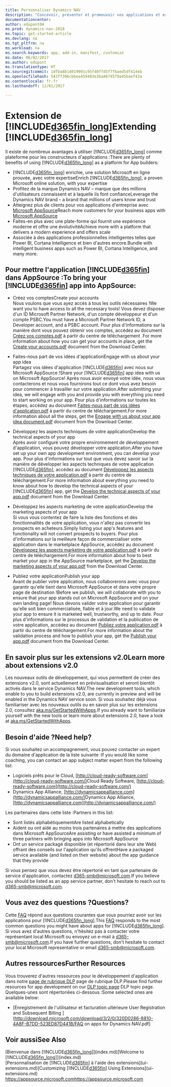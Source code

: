 ```yaml
---
title: Personnaliser Dynamics NAV
description: "Concevoir, présenter et promouvoir vos applications et extensions pour Dynamics NAV."
documentationcenter: 
author: edupont04
ms.prod: dynamics-nav-2018
ms.topic: get-started-article
ms.devlang: na
ms.tgt_pltfrm: na
ms.workload: na
ms.search.keywords: app, add-in, manifest, customize
ms.date: 06/02/2017
ms.author: edupont
ms.translationtype: HT
ms.sourcegitcommit: 1dfba8b14019991c95f40ffd5f7fbaed5df414eb
ms.openlocfilehash: 543ff306cbbea459483e3ba46745f9a45baef43a
ms.contentlocale: fr-fr
ms.lasthandoff: 12/01/2017

---
```

# <a name="extending-included365finlongincludesd365finlongmdmd"></a><span data-ttu-id="49b58-103">Extension de [!INCLUDE[d365fin_long](includes/d365fin_long_md.md)]</span><span class="sxs-lookup"><span data-stu-id="49b58-103">Extending [!INCLUDE[d365fin_long](includes/d365fin_long_md.md)]</span></span>
<span data-ttu-id="49b58-104">Il existe de nombreux avantages à utiliser [!INCLUDE[d365fin_long](includes/d365fin_long_md.md)] comme plateforme pour les constructeurs d'applications :</span><span class="sxs-lookup"><span data-stu-id="49b58-104">There are plenty of benefits of using [!INCLUDE[d365fin_long](includes/d365fin_long_md.md)] as a platform for App builders:</span></span>

* <span data-ttu-id="49b58-105">[!INCLUDE[d365fin_long](includes/d365fin_long_md.md)] enrichie, une solution Microsoft en ligne prouvée, avec votre expertise</span><span class="sxs-lookup"><span data-stu-id="49b58-105">Enrich [!INCLUDE[d365fin_long](includes/d365fin_long_md.md)], a proven Microsoft online solution, with your expertise</span></span>  
* <span data-ttu-id="49b58-106">Profitez de la marque Dynamics NAV – marque que des millions d'utilisateurs connaissent et à laquelle ils font confiance</span><span class="sxs-lookup"><span data-stu-id="49b58-106">Leverage the Dynamics NAV brand – a brand that millions of users know and trust</span></span>  
* <span data-ttu-id="49b58-107">Atteignez plus de clients pour vos applications d'entreprise avec [Microsoft AppSource](https://appsource.microsoft.com/)</span><span class="sxs-lookup"><span data-stu-id="49b58-107">Reach more customers for your business apps with [Microsoft AppSource](https://appsource.microsoft.com/)</span></span>  
* <span data-ttu-id="49b58-108">Faites-en plus avec une plate-forme qui fournit une expérience moderne et offre une évolutivité</span><span class="sxs-lookup"><span data-stu-id="49b58-108">Achieve more with a platform that delivers a modern experience and offers scale</span></span>  
* <span data-ttu-id="49b58-109">Associée à des applications professionnelles intelligentes telles que Power BI, Cortana Intelligence et bien d'autres encore.</span><span class="sxs-lookup"><span data-stu-id="49b58-109">Bundle with intelligent business apps such as Power BI, Cortana Intelligence, and many more.</span></span>  

## <a name="to-bring-your-included365finincludesd365finmdmd-app-into-appsource"></a><span data-ttu-id="49b58-110">Pour mettre l'application [!INCLUDE[d365fin](includes/d365fin_md.md)] dans AppSource :</span><span class="sxs-lookup"><span data-stu-id="49b58-110">To bring your [!INCLUDE[d365fin](includes/d365fin_md.md)] app into AppSource:</span></span>
+ <span data-ttu-id="49b58-111">Créez vos comptes</span><span class="sxs-lookup"><span data-stu-id="49b58-111">Create your accounts</span></span>  
<span data-ttu-id="49b58-112">Nous voulons que vous ayez accès à tous les outils nécessaires !</span><span class="sxs-lookup"><span data-stu-id="49b58-112">We want you to have access to all the necessary tools!</span></span> <span data-ttu-id="49b58-113">Vous devez disposer d'un ID Microsoft Partner Network, d'un compte développeur et d'un compte PSBC.</span><span class="sxs-lookup"><span data-stu-id="49b58-113">You must have a Microsoft Partner Network ID, a Developer account, and a PSBC account.</span></span>
<span data-ttu-id="49b58-114">Pour plus d'informations sur la manière dont vous pouvez obtenir vos comptes, accédez au document [Créez vos comptes.pdf](https://go.microsoft.com/fwlink/?linkid=841514) à partir du centre de téléchargement .</span><span class="sxs-lookup"><span data-stu-id="49b58-114">For more information about how you can get your accounts in place, get the [Create your accounts.pdf](https://go.microsoft.com/fwlink/?linkid=841514) document from the Download Center.</span></span>

+ <span data-ttu-id="49b58-115">Faites-nous part de vos idées d'application</span><span class="sxs-lookup"><span data-stu-id="49b58-115">Engage with us about your app idea</span></span>  
<span data-ttu-id="49b58-116">Partagez vos idées d'application [!INCLUDE[d365fin](includes/d365fin_md.md)] avec nous sur Microsoft AppSource !</span><span class="sxs-lookup"><span data-stu-id="49b58-116">Share your [!INCLUDE[d365fin](includes/d365fin_md.md)] app idea with us on Microsoft AppSource!</span></span> <span data-ttu-id="49b58-117">Après nous avoir envoyé votre idée, nous vous contacterons et nous vous fournirons tout ce dont vous avez besoin pour commencer à travailler sur votre application.</span><span class="sxs-lookup"><span data-stu-id="49b58-117">After submitting your idea, we will engage with you and provide you with everything you need to start working on your app.</span></span>
<span data-ttu-id="49b58-118">Pour plus d'informations sur toutes les étapes, accédez au document [Faites-nous part de vos idées d'application.pdf](https://go.microsoft.com/fwlink/?linkid=841515) à partir du centre de téléchargement.</span><span class="sxs-lookup"><span data-stu-id="49b58-118">For more information about all the steps, get the [Engage with us about your app idea document.pdf](https://go.microsoft.com/fwlink/?linkid=841515) document from the Download Center.</span></span>

+ <span data-ttu-id="49b58-119">Développez les aspects techniques de votre application</span><span class="sxs-lookup"><span data-stu-id="49b58-119">Develop the technical aspects of your app</span></span>    
<span data-ttu-id="49b58-120">Après avoir configuré votre propre environnement de développement d'application, vous pouvez développer votre application.</span><span class="sxs-lookup"><span data-stu-id="49b58-120">After you have set up your own app development environment, you can develop your app.</span></span>
<span data-ttu-id="49b58-121">Pour plus d'informations sur tout que vous devez savoir sur la manière de développer les aspects techniques de votre application [!INCLUDE[d365fin](includes/d365fin_md.md)], accédez au document [Développez les aspects techniques de votre application.pdf](https://go.microsoft.com/fwlink/?linkid=841516) à partir du centre de téléchargement.</span><span class="sxs-lookup"><span data-stu-id="49b58-121">For more information about everything you need to know about how to develop the technical aspects of your [!INCLUDE[d365fin](includes/d365fin_md.md)] app, get the [Develop the technical aspects of your app.pdf](https://go.microsoft.com/fwlink/?linkid=841516) document from the Download Center.</span></span>

+ <span data-ttu-id="49b58-122">Développez les aspects marketing de votre application</span><span class="sxs-lookup"><span data-stu-id="49b58-122">Develop the marketing aspects of your app</span></span>  
<span data-ttu-id="49b58-123">Si vous vous contentez de faire la liste des fonctions et des fonctionnalités de votre application, vous n'allez pas convertir les prospects en acheteurs.</span><span class="sxs-lookup"><span data-stu-id="49b58-123">Simply listing your app's features and functionality will not convert prospects to buyers.</span></span> <span data-ttu-id="49b58-124">Pour plus d'informations sur la meilleure façon de commercialiser votre application dans le marketplace AppSource, accédez au document [Développez les aspects marketing de votre application.pdf](https://go.microsoft.com/fwlink/?linkid=841518) à partir du centre de téléchargement.</span><span class="sxs-lookup"><span data-stu-id="49b58-124">For more information about how to best market your app in the AppSource marketplace, get the [Develop the marketing aspects of your app.pdf](https://go.microsoft.com/fwlink/?linkid=841518) from the Download Center.</span></span>

+ <span data-ttu-id="49b58-125">Publiez votre application</span><span class="sxs-lookup"><span data-stu-id="49b58-125">Publish your app</span></span>  
<span data-ttu-id="49b58-126">Avant de publier votre application, nous collaborerons avec vous pour garantir qu'elle tient dans Microsoft AppSource et dans votre propre page de destination !</span><span class="sxs-lookup"><span data-stu-id="49b58-126">Before we publish, we will collaborate with you to ensure that your app stands out on Microsoft AppSource and on your own landing page!</span></span> <span data-ttu-id="49b58-127">Nous devons valider votre application pour garantir qu'elle soit bien commercialisée, fiable et à jour.</span><span class="sxs-lookup"><span data-stu-id="49b58-127">We need to validate your app to ensure it is marketed well, trustworthy, and up to date.</span></span>
<span data-ttu-id="49b58-128">Pour plus d'informations sur le processus de validation et la publication de votre application, accédez au document [Publiez votre application.pdf](https://go.microsoft.com/fwlink/?linkid=841517) à partir du centre de téléchargement.</span><span class="sxs-lookup"><span data-stu-id="49b58-128">For more information about the validation process and how to publish your app, get the [Publish your app.pdf](https://go.microsoft.com/fwlink/?linkid=841517) document from the Download Center.</span></span>

## <a name="learn-more-about-extensions-v20"></a><span data-ttu-id="49b58-129">En savoir plus sur les extensions v2.0</span><span class="sxs-lookup"><span data-stu-id="49b58-129">Learn more about extensions v2.0</span></span>
<span data-ttu-id="49b58-130">Les nouveaux outils de développement, qui vous permettent de créer des extensions v2.0, sont actuellement en prévisualisation et seront bientôt activés dans le service Dynamics NAV.</span><span class="sxs-lookup"><span data-stu-id="49b58-130">The new development tools, which enable to you to build extensions v2.0, are currently in preview and will be enabled in the Dynamics NAV service soon.</span></span> <span data-ttu-id="49b58-131">Si vous souhaitez déjà vous familiariser avec les nouveaux outils ou en savoir plus sur les extensions 2.0, consultez [aka.ms/GetStartedWithApps](http://aka.ms/GetStartedWithApps).</span><span class="sxs-lookup"><span data-stu-id="49b58-131">If you already want to familiarize yourself with the new tools or learn more about extensions 2.0, have a look at [aka.ms/GetStartedWithApps](http://aka.ms/GetStartedWithApps).</span></span>  

## <a name="need-help"></a><span data-ttu-id="49b58-132">Besoin d'aide ?</span><span class="sxs-lookup"><span data-stu-id="49b58-132">Need help?</span></span>
<span data-ttu-id="49b58-133">Si vous souhaitez un accompagnement, vous pouvez contacter un expert du domaine d'application de la liste suivante :</span><span class="sxs-lookup"><span data-stu-id="49b58-133">If you would like some coaching, you can contact an app subject matter expert from the following list:</span></span>

* <span data-ttu-id="49b58-134">Logiciels prêts pour le Cloud, [http://cloud-ready-software.com](http://cloud-ready-software.com/)</span><span class="sxs-lookup"><span data-stu-id="49b58-134">Cloud Ready Software, [http://cloud-ready-software.com](http://cloud-ready-software.com/)</span></span>  
* <span data-ttu-id="49b58-135">Dynamics App Alliance, [http://dynamicsappalliance.com](http://dynamicsappalliance.com/)</span><span class="sxs-lookup"><span data-stu-id="49b58-135">Dynamics App Alliance, [http://dynamicsappalliance.com](http://dynamicsappalliance.com/)</span></span>

<span data-ttu-id="49b58-136">Les partenaires dans cette liste :</span><span class="sxs-lookup"><span data-stu-id="49b58-136">Partners in this list:</span></span>

* <span data-ttu-id="49b58-137">Sont listés alphabétiquement</span><span class="sxs-lookup"><span data-stu-id="49b58-137">Are listed alphabetically</span></span>  
* <span data-ttu-id="49b58-138">Aident ou ont aidé au moins trois partenaires à mettre des applications dans Microsoft AppSource</span><span class="sxs-lookup"><span data-stu-id="49b58-138">Are assisting or have assisted a minimum of three partners with bringing apps into Microsoft AppSource</span></span>  
* <span data-ttu-id="49b58-139">Ont un service packagé disponible (et répertorié dans leur site Web) offrant des conseils sur l'application qu'ils offrent</span><span class="sxs-lookup"><span data-stu-id="49b58-139">Have a packaged service available (and listed on their website) about the app guidance that they provide</span></span>  

<span data-ttu-id="49b58-140">Si vous pensez que vous devez être répertorié en tant que partenaire de service d'application, contactez [d365-smb@microsoft.com](mailto:d365-smb@microsoft.com).</span><span class="sxs-lookup"><span data-stu-id="49b58-140">If you believe you should be listed as an app service partner, don't hesitate to reach out to [d365-smb@microsoft.com](mailto:d365-smb@microsoft.com).</span></span>

## <a name="questions"></a><span data-ttu-id="49b58-141">Vous avez des questions ?</span><span class="sxs-lookup"><span data-stu-id="49b58-141">Questions?</span></span>
<span data-ttu-id="49b58-142">Cette [FAQ](https://go.microsoft.com/fwlink/?linkid=841520) répond aux questions courantes que vous pourriez avoir sur les applications pour [!INCLUDE[d365fin_long](includes/d365fin_long_md.md)].</span><span class="sxs-lookup"><span data-stu-id="49b58-142">This [FAQ](https://go.microsoft.com/fwlink/?linkid=841520) responds to the most common questions you might have about apps for [!INCLUDE[d365fin_long](includes/d365fin_long_md.md)].</span></span> <span data-ttu-id="49b58-143">Si vous avez d'autres questions, n'hésitez pas à contacter votre représentant local Microsoft ou envoyez un e-mail à [d365-smb@microsoft.com](mailto:d365-smb@microsoft.com).</span><span class="sxs-lookup"><span data-stu-id="49b58-143">If you have further questions, don't hesitate to contact your local Microsoft representative or email [d365-smb@microsoft.com](mailto:d365-smb@microsoft.com).</span></span>

## <a name="further-resources"></a><span data-ttu-id="49b58-144">Autres ressources</span><span class="sxs-lookup"><span data-stu-id="49b58-144">Further Resources</span></span>
<span data-ttu-id="49b58-145">Vous trouverez d'autres ressources pour le développement d'application dans notre [page de rubrique DLP](https://mbspartner.microsoft.com/BFI/Topic/76) page de rubrique DLP.</span><span class="sxs-lookup"><span data-stu-id="49b58-145">Please find further resources for app development on our [DLP topic page](https://mbspartner.microsoft.com/BFI/Topic/76) DLP topic page.</span></span> <span data-ttu-id="49b58-146">Quelques-unes sont répertoriées ci-dessous :</span><span class="sxs-lookup"><span data-stu-id="49b58-146">Some selected ones are available below:</span></span>
-   [<span data-ttu-id="49b58-147">Enregistrement de l'utilisateur et facturation ultérieure </span><span class="sxs-lookup"><span data-stu-id="49b58-147">User Registration and Subsequent Billing </span></span>](http://download.microsoft.com/download/3/2/0/320D0286-8810-4A8F-B7DD-523ED87D441B/FAQ on apps for Dynamics NAV.pdf)



## <a name="see-also"></a><span data-ttu-id="49b58-148">Voir aussi</span><span class="sxs-lookup"><span data-stu-id="49b58-148">See Also</span></span>
<span data-ttu-id="49b58-149">[Bienvenue dans [!INCLUDE[d365fin_long](includes/d365fin_long_md.md)]](index.md)</span><span class="sxs-lookup"><span data-stu-id="49b58-149">[Welcome to [!INCLUDE[d365fin_long](includes/d365fin_long_md.md)]](index.md)</span></span>  
<span data-ttu-id="49b58-150">[Personnalisation de [!INCLUDE[d365fin](includes/d365fin_md.md)] à l'aide des extensions](ui-extensions.md)</span><span class="sxs-lookup"><span data-stu-id="49b58-150">[Customizing [!INCLUDE[d365fin](includes/d365fin_md.md)] Using Extensions](ui-extensions.md)</span></span>  
[<span data-ttu-id="49b58-151">https://appsource.microsoft.com</span><span class="sxs-lookup"><span data-stu-id="49b58-151">https://appsource.microsoft.com</span></span>](https://appsource.microsoft.com/en-us/marketplace/apps?product=dynamics-365-for-financials&page=1)

